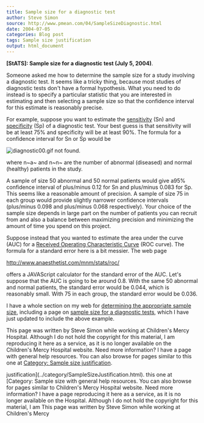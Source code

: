 ```yaml
---
title: Sample size for a diagnostic test
author: Steve Simon
source: http://www.pmean.com/04/SampleSizeDiagnostic.html
date: 2004-07-05
categories: Blog post
tags: Sample size justification
output: html_document
---
```

**[StATS]: Sample size for a diagnostic test (July
5, 2004)**.

Someone asked me how to determine the sample size for a study involving
a diagnostic test. It seems like a tricky thing, because most studies of
diagnostic tests don't have a formal hypothesis. What you need to do
instead is to specify a particular statistic that you are interested in
estimating and then selecting a sample size so that the confidence
interval for this estimate is reasonably precise.

For example, suppose you want to estimate the
[sensitivity](www.childrensmercy.org/definitions/sensitivity.htm) (Sn)
and [specificity](www.childrensmercy.org/definitions/specificity.htm)
(Sp) of a diagnostic test. Your best guess is that sensitivity will be
at least 75% and specificity will be at least 90%. The formula for a
confidence interval for Sn or Sp would be

![diagnostic00.gif not found.](http://www.pmean.com/images/images/04/SampleSizeDiagnostic01.png)

where n~a~ and n~n~ are the number of abnormal (diseased) and normal
(healthy) patients in the study.

A sample of size 50 abnormal and 50 normal patients would give a95%
confidence interval of plus/minus 0.12 for Sn and plus/minus 0.083 for
Sp. This seems like a reasonable amount of precision. A sample of size
75 in each group would provide slightly narrower confidence intervals
(plus/minus 0.098 and plus/minus 0.068 respectively). Your choice of the
sample size depends in large part on the number of patients you can
recruit from and also a balance between maximizing precision and
minimizing the amount of time you spend on this project.

Suppose instead that you wanted to estimate the area under the curve
(AUC) for a [Received Operating Characteristic Curve](../ask/roc.asp)
(ROC curve). The formula for a standard error here is a bit messier. The
web page

<http://www.anaesthetist.com/mnm/stats/roc/>

offers a JAVAScript calculator for the standard error of the AUC. Let's
suppose that the AUC is going to be around 0.8. With the same 50
abnormal and normal patients, the standard error would be 0.044, which
is reasonably small. With 75 in each group, the standard error would be
0.036.

I have a whole section on my web for [determining the appropriate sample
size](../category/SampleSizeJustification.html), including a page on
[sample size for a diagnostic tests](../size/diag.asp), which I have
just updated to include the above example.

This page was written by Steve Simon while working at Children's Mercy
Hospital. Although I do not hold the copyright for this material, I am
reproducing it here as a service, as it is no longer available on the
Children's Mercy Hospital website. Need more information? I have a page
with general help resources. You can also browse for pages similar to
this one at [Category: Sample size
justification](../category/SampleSizeJustification.html).
<!---More--->
justification](../category/SampleSizeJustification.html).
this one at [Category: Sample size
with general help resources. You can also browse for pages similar to
Children's Mercy Hospital website. Need more information? I have a page
reproducing it here as a service, as it is no longer available on the
Hospital. Although I do not hold the copyright for this material, I am
This page was written by Steve Simon while working at Children's Mercy

<!---Do not use
**[StATS]: Sample size for a diagnostic test (July
This page was written by Steve Simon while working at Children's Mercy
Hospital. Although I do not hold the copyright for this material, I am
reproducing it here as a service, as it is no longer available on the
Children's Mercy Hospital website. Need more information? I have a page
with general help resources. You can also browse for pages similar to
this one at [Category: Sample size
justification](../category/SampleSizeJustification.html).
--->

